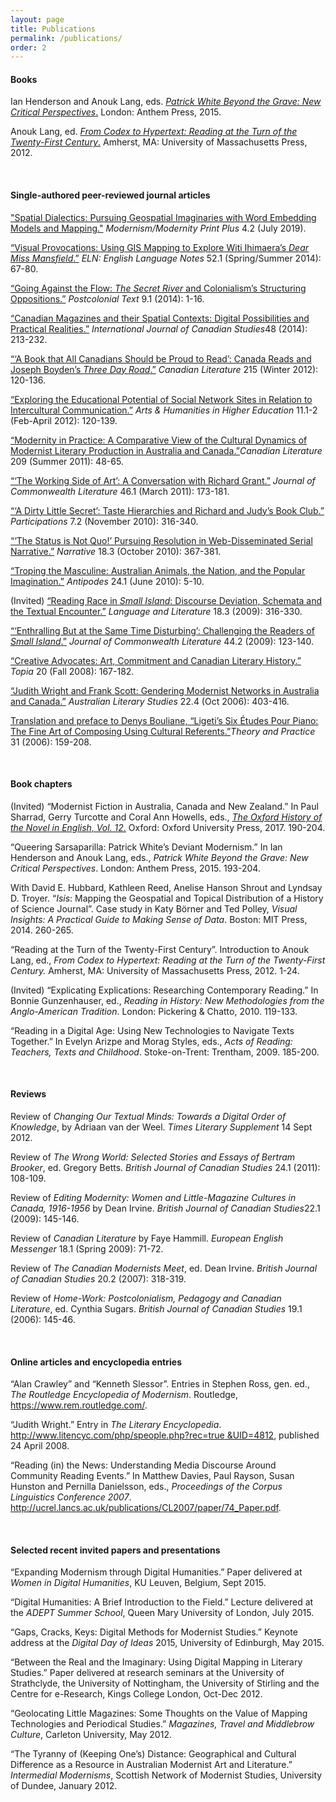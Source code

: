 ```yaml
---
layout: page
title: Publications
permalink: /publications/
order: 2
---
```

#### **Books**

Ian Henderson and Anouk Lang, eds. [*Patrick White Beyond the Grave: New Critical Perspectives*.](http://www.anthempress.com/patrick-white-beyond-the-grave) London: Anthem Press, 2015.

Anouk Lang, ed. [*From Codex to Hypertext: Reading at the Turn of the Twenty-First Century*.](http://www.umass.edu/umpress/title/codex-hypertext) Amherst, MA: University of Massachusetts Press, 2012.

 <br />

#### **Single-authored peer-reviewed journal articles**

["Spatial Dialectics: Pursuing Geospatial Imaginaries with Word Embedding Models and Mapping."](https://modernismmodernity.org/forums/posts/spatial-dialectics) *Modernism/Modernity Print Plus* 4.2 (July 2019). 

[“Visual Provocations: Using GIS Mapping to Explore Witi Ihimaera’s *Dear Miss Mansfield*.”](http://eds.b.ebscohost.com.ezproxy.is.ed.ac.uk/ehost/detail/detail?vid=2&sid=4db81fa4-bda5-496b-9bab-337c7f6a6ade%40sessionmgr112&hid=127&bdata=JnNpdGU9ZWhvc3QtbGl2ZQ%3d%3d#db=hlh&AN=99015010) *ELN: English Language Notes* 52.1 (Spring/Summer 2014): 67-80.

[“Going Against the Flow: *The Secret River* and Colonialism’s Structuring Oppositions.”](http://postcolonial.org/index.php/pct/article/viewFile/1670/1679) *Postcolonial Text* 9.1 (2014): 1-16.

[“Canadian Magazines and their Spatial Contexts: Digital Possibilities and Practical Realities.”](http://utpjournals.metapress.com/content/u7p4547288310155/?p=70186e0c6b1241958bdb90ba04d94392&pi=11) *International Journal of Canadian Studies*48 (2014): 213-232.

[“‘A Book that All Canadians Should be Proud to Read’: Canada Reads and Joseph Boyden’s *Three Day Road*.”](http://connection.ebscohost.com/c/articles/88132246/book-that-all-canadians-should-be-proud-read-canada-reads-joseph-boydens-three-day-road) *Canadian Literature* 215 (Winter 2012): 120-136.

[“Exploring the Educational Potential of Social Network Sites in Relation to Intercultural Communication.”](http://ahh.sagepub.com/content/early/2011/06/21/1474022210394141.abstract) *Arts & Humanities in Higher Education* 11.1-2 (Feb-April 2012): 120-139.

[“Modernity in Practice: A Comparative View of the Cultural Dynamics of Modernist Literary Production in Australia and Canada.”](http://canlit.ca/issues/209)*Canadian Literature* 209 (Summer 2011): 48-65.

[“‘The Working Side of Art’: A Conversation with Richard Grant.”](http://jcl.sagepub.com/content/46/1/173.abstract) *Journal of Commonwealth Literature* 46.1 (March 2011): 173-181.

[“‘A Dirty Little Secret’: Taste Hierarchies and Richard and Judy’s Book Club.”](http://www.participations.org/Volume%207/Issue%202/PDF/lang.pdf) *Participations* 7.2 (November 2010): 316-340.

[“‘The Status is Not Quo!’ Pursuing Resolution in Web-Disseminated Serial Narrative.”](http://muse.jhu.edu/journals/narrative/summary/v018/18.3.lang.html) *Narrative* 18.3 (October 2010): 367-381.

[“Troping the Masculine: Australian Animals, the Nation, and the Popular Imagination.”](http://gateway.proquest.com/openurl?ctx_ver=Z39.88-2003&xri:pqil:res_ver=0.2&res_id=xri:lion&rft_id=xri:lion:ft:mla:R04353925:0) *Antipodes* 24.1 (June 2010): 5-10.

(Invited) [“Reading Race in *Small Island*: Discourse Deviation, Schemata and the Textual Encounter.”](http://lal.sagepub.com/content/18/3/316.abstract) *Language and Literature* 18.3 (2009): 316-330.

[“‘Enthralling But at the Same Time Disturbing’: Challenging the Readers of *Small Island*.”](http://jcl.sagepub.com/content/44/2/123.abstract) *Journal of Commonwealth Literature* 44.2 (2009): 123-140.

[“Creative Advocates: Art, Commitment and Canadian Literary History.”](https://pi.library.yorku.ca/ojs/index.php/topia/article/viewFile/22885/28298) *Topia* 20 (Fall 2008): 167-182.

[“Judith Wright and Frank Scott: Gendering Modernist Networks in Australia and Canada.”](http://search.informit.com.au/documentSummary;dn=325591946978952;res=IELLCC) *Australian Literary Studies* 22.4 (Oct 2006): 403-416.

[Translation and preface to Denys Bouliane, “Ligeti’s Six Études Pour Piano: The Fine Art of Composing Using Cultural Referents.”](http://www.ithaca.edu/music/mtsnys/T&P/vol31.html)*Theory and Practice* 31 (2006): 159-208.

 <br />

#### **Book chapters**

(Invited) “Modernist Fiction in Australia, Canada and New Zealand.” In Paul Sharrad, Gerry Turcotte and Coral Ann Howells, eds., [*The Oxford History of the Novel in English, Vol. 12*.](https://global.oup.com/academic/product/the-oxford-history-of-the-novel-in-english-9780199679775?cc=fr&lang=en&) Oxford: Oxford University Press, 2017. 190-204. 

“Queering Sarsaparilla: Patrick White’s Deviant Modernism.” In Ian Henderson and Anouk Lang, eds., *Patrick White Beyond the Grave: New Critical Perspectives*. London: Anthem Press, 2015. 193-204.

With David E. Hubbard, Kathleen Reed, Anelise Hanson Shrout and Lyndsay D. Troyer. “*Isis*: Mapping the Geospatial and Topical Distribution of a History of Science Journal”. Case study in Katy Börner and Ted Polley, *Visual Insights: A Practical Guide to Making Sense of Data*. Boston: MIT Press, 2014. 260-265.

“Reading at the Turn of the Twenty-First Century”. Introduction to Anouk Lang, ed., *From Codex to Hypertext: Reading at the Turn of the Twenty-First Century.* Amherst, MA: University of Massachusetts Press, 2012. 1-24.

(Invited) “Explicating Explications: Researching Contemporary Reading.” In Bonnie Gunzenhauser, ed., *Reading in History: New Methodologies from the Anglo-American Tradition*. London: Pickering & Chatto, 2010. 119-133.

“Reading in a Digital Age: Using New Technologies to Navigate Texts Together.” In Evelyn Arizpe and Morag Styles, eds., *Acts of Reading: Teachers, Texts and Childhood*. Stoke-on-Trent: Trentham, 2009. 185-200.

 <br />

#### **Reviews**

Review of *Changing Our Textual Minds: Towards a Digital Order of Knowledge*, by Adriaan van der Weel. *Times Literary Supplement* 14 Sept 2012.

Review of *The Wrong World: Selected Stories and Essays of Bertram Brooker*, ed. Gregory Betts. *British Journal of Canadian Studies* 24.1 (2011): 108-109.

Review of *Editing Modernity: Women and Little-Magazine Cultures in Canada, 1916-1956* by Dean Irvine. *British Journal of Canadian Studies*22.1 (2009): 145-146.

Review of *Canadian Literature* by Faye Hammill. *European English Messenger* 18.1 (Spring 2009): 71-72.

Review of *The Canadian Modernists Meet*, ed. Dean Irvine. *British Journal of Canadian Studies* 20.2 (2007): 318-319.

Review of *Home-Work: Postcolonialism, Pedagogy and Canadian Literature*, ed. Cynthia Sugars. *British Journal of Canadian Studies* 19.1 (2006): 145-46.

 <br />

#### **Online articles and encyclopedia entries**

“Alan Crawley” and “Kenneth Slessor”. Entries in Stephen Ross, gen. ed., *The Routledge Encyclopedia of Modernism*. Routledge, <https://www.rem.routledge.com/>.

“Judith Wright.” Entry in *The Literary Encyclopedia*. [http://www.litencyc.com/php/speople.php?rec=true &UID=4812](http://www.litencyc.com/php/speople.php?rec=true%20&UID=4812), published 24 April 2008.

“Reading (in) the News: Understanding Media Discourse Around Community Reading Events.” In Matthew Davies, Paul Rayson, Susan Hunston and Pernilla Danielsson, eds., *Proceedings of the Corpus Linguistics Conference 2007*. <http://ucrel.lancs.ac.uk/publications/CL2007/paper/74_Paper.pdf>.

 <br />

#### **Selected recent invited papers and presentations**

“Expanding Modernism through Digital Humanities.” Paper delivered at *Women in Digital Humanities*, KU Leuven, Belgium, Sept 2015.

“Digital Humanities: A Brief Introduction to the Field.” Lecture delivered at the *ADEPT Summer School*, Queen Mary University of London, July 2015.

“Gaps, Cracks, Keys: Digital Methods for Modernist Studies.” Keynote address at the *Digital Day of Ideas* 2015, University of Edinburgh, May 2015.

“Between the Real and the Imaginary: Using Digital Mapping in Literary Studies.” Paper delivered at research seminars at the University of Strathclyde, the University of Nottingham, the University of Stirling and the Centre for e-Research, Kings College London, Oct-Dec 2012.

“Geolocating Little Magazines: Some Thoughts on the Value of Mapping Technologies and Periodical Studies.” *Magazines, Travel and Middlebrow Culture*, Carleton University, May 2012.

“The Tyranny of (Keeping One’s) Distance: Geographical and Cultural Difference as a Resource in Australian Modernist Art and Literature.” *Intermedial Modernisms*, Scottish Network of Modernist Studies, University of Dundee, January 2012.
